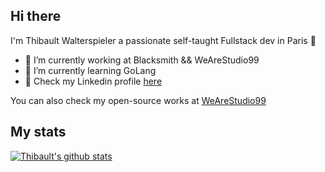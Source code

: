 ## Hi there

I'm Thibault Walterspieler a passionate self-taught Fullstack dev in Paris 🥖

- 🔭  I’m currently working at Blacksmith && WeAreStudio99
- 🌱  I’m currently learning GoLang
- 💼  Check my Linkedin profile [here](https://www.linkedin.com/in/thibault-walterspieler-84881716b/)

You can also check my open-source works at [WeAreStudio99](https://github.com/WeAreStudio99) 

## My stats 

[![Thibault's github stats](https://github-readme-stats.vercel.app/api?username=ThibaultWalterspieler&count_private=true&show_icons=true)](https://github.com/anuraghazra/github-readme-stats)
